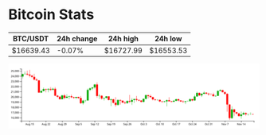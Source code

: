 # Bitcoin Stats

BTC/USDT|24h change|24h high|24h low|
|---|---|---|---|
|$16639.43|-0.07%|$16727.99|$16553.53|

<img src="./chart.svg">
